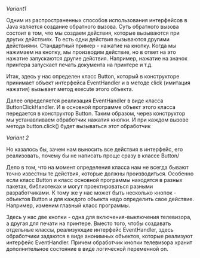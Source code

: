 *Variant1*

Одним из распространенных способов использования интерфейсов в Java является создание обратного вызова. Суть обратного вызова состоит в том, что мы создаем действия, которые вызываются при других действиях. То есть одни действия вызываются другими действиями. Стандартный пример - нажатие на кнопку. Когда мы нажимаем на кнопку, мы производим действие, но в ответ на это нажатие запускаются другие действия. Например, нажатие на значок принтера запускает печать документа на принтере и т.д.

Итак, здесь у нас определен класс Button, который в конструкторе принимает объект интерфейса EventHandler и в методе click (имитация нажатия) вызывает метод execute этого объекта.

Далее определяется реализация EventHandler в виде класса ButtonClickHandler. И в основной программе объект этого класса передается в конструктор Button. Таким образом, через конструктор мы устанавливаем обработчик нажатия кнопки. И при каждом вызове метода button.click() будет вызываться этот обработчик

*Variant 2*

Но казалось бы, зачем нам выносить все действия в интерфейс, его реализовать, почему бы не написать проще сразу в классе Button/

Дело в том, что на момент определения класса нам не всегда бывают точно известны те действия, которые должны производиться. Особенно если класс Button и класс основной программы находятся в разных пакетах, библиотеках и могут проектироваться разными разработчиками. К тому же у нас может быть несколько кнопок - объектов Button и для каждого объекта надо определить свое действие. Например, изменим главный класс программы.

Здесь у нас две кнопки - одна для включения-выключения телевизора, а другая для печати на принтере. Вместо того, чтобы создавать отдельные классы, реализующие интерфейс EventHandler, здесь обработчики задаются в виде анонимных объектов, которые реализуют интерфейс EventHandler. Причем обработчик кнопки телевизора хранит дополнительное состояние в виде логической переменной on.
